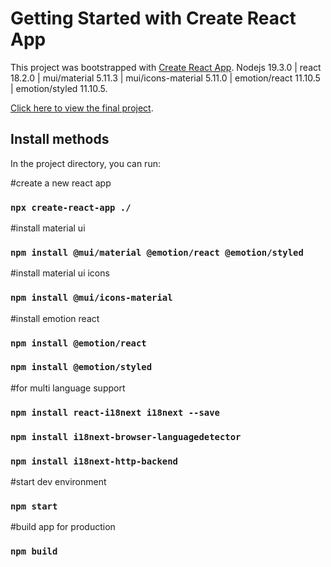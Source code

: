 # Getting Started with Create React App

This project was bootstrapped with [Create React App](https://github.com/facebook/create-react-app). Nodejs 19.3.0 | react 18.2.0 | mui/material 5.11.3 | mui/icons-material 5.11.0 | emotion/react 11.10.5 | emotion/styled 11.10.5.

[Click here to view the final project](https://www.diogogarcia.com.br).

## Install methods

In the project directory, you can run:

#create a new react app
### `npx create-react-app ./`

#install material ui
### `npm install @mui/material @emotion/react @emotion/styled`

#install material ui icons
### `npm install @mui/icons-material`

#install emotion react
### `npm install @emotion/react`
### `npm install @emotion/styled`

#for multi language support
### `npm install react-i18next i18next --save`
### `npm install i18next-browser-languagedetector`
### `npm install i18next-http-backend`

#start dev environment
### `npm start`

#build app for production 
### `npm build`
